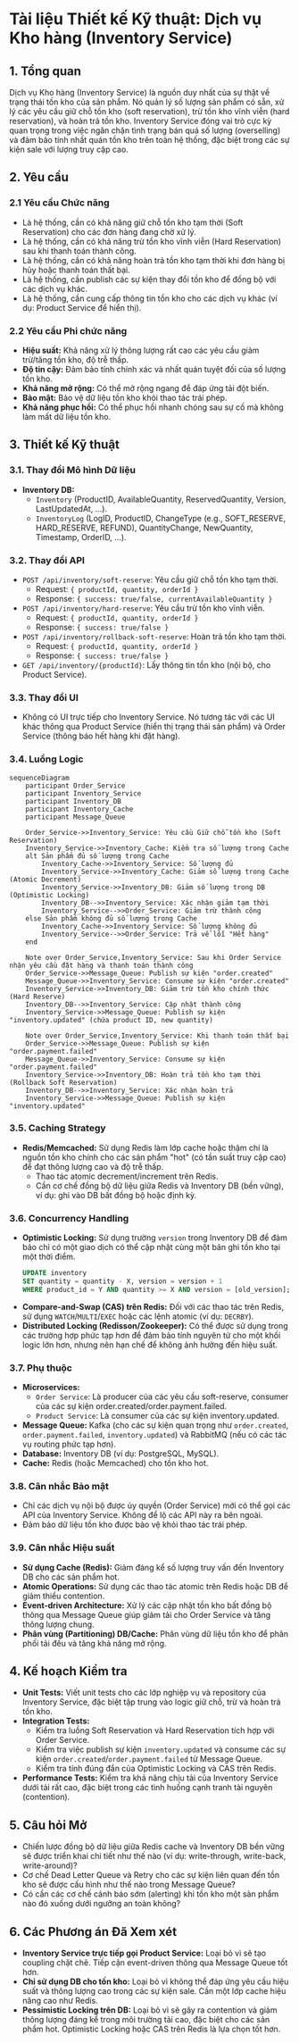 # Tài liệu Thiết kế Kỹ thuật: Dịch vụ Kho hàng (Inventory Service)

## 1. Tổng quan

Dịch vụ Kho hàng (Inventory Service) là nguồn duy nhất của sự thật về trạng thái tồn kho của sản phẩm. Nó quản lý số lượng sản phẩm có sẵn, xử lý các yêu cầu giữ chỗ tồn kho (soft reservation), trừ tồn kho vĩnh viễn (hard reservation), và hoàn trả tồn kho. Inventory Service đóng vai trò cực kỳ quan trọng trong việc ngăn chặn tình trạng bán quá số lượng (overselling) và đảm bảo tính nhất quán tồn kho trên toàn hệ thống, đặc biệt trong các sự kiện sale với lượng truy cập cao.

## 2. Yêu cầu

### 2.1 Yêu cầu Chức năng

*   Là hệ thống, cần có khả năng giữ chỗ tồn kho tạm thời (Soft Reservation) cho các đơn hàng đang chờ xử lý.
*   Là hệ thống, cần có khả năng trừ tồn kho vĩnh viễn (Hard Reservation) sau khi thanh toán thành công.
*   Là hệ thống, cần có khả năng hoàn trả tồn kho tạm thời khi đơn hàng bị hủy hoặc thanh toán thất bại.
*   Là hệ thống, cần publish các sự kiện thay đổi tồn kho để đồng bộ với các dịch vụ khác.
*   Là hệ thống, cần cung cấp thông tin tồn kho cho các dịch vụ khác (ví dụ: Product Service để hiển thị).

### 2.2 Yêu cầu Phi chức năng

*   **Hiệu suất:** Khả năng xử lý thông lượng rất cao các yêu cầu giảm trừ/tăng tồn kho, độ trễ thấp.
*   **Độ tin cậy:** Đảm bảo tính chính xác và nhất quán tuyệt đối của số lượng tồn kho.
*   **Khả năng mở rộng:** Có thể mở rộng ngang để đáp ứng tải đột biến.
*   **Bảo mật:** Bảo vệ dữ liệu tồn kho khỏi thao tác trái phép.
*   **Khả năng phục hồi:** Có thể phục hồi nhanh chóng sau sự cố mà không làm mất dữ liệu tồn kho.

## 3. Thiết kế Kỹ thuật

### 3.1. Thay đổi Mô hình Dữ liệu

*   **Inventory DB:**
    *   `Inventory` (ProductID, AvailableQuantity, ReservedQuantity, Version, LastUpdatedAt, ...).
    *   `InventoryLog` (LogID, ProductID, ChangeType (e.g., SOFT_RESERVE, HARD_RESERVE, REFUND), QuantityChange, NewQuantity, Timestamp, OrderID, ...).

### 3.2. Thay đổi API

*   `POST /api/inventory/soft-reserve`: Yêu cầu giữ chỗ tồn kho tạm thời.
    *   Request: `{ productId, quantity, orderId }`
    *   Response: `{ success: true/false, currentAvailableQuantity }`
*   `POST /api/inventory/hard-reserve`: Yêu cầu trừ tồn kho vĩnh viễn.
    *   Request: `{ productId, quantity, orderId }`
    *   Response: `{ success: true/false }`
*   `POST /api/inventory/rollback-soft-reserve`: Hoàn trả tồn kho tạm thời.
    *   Request: `{ productId, quantity, orderId }`
    *   Response: `{ success: true/false }`
*   `GET /api/inventory/{productId}`: Lấy thông tin tồn kho (nội bộ, cho Product Service).

### 3.3. Thay đổi UI
*   Không có UI trực tiếp cho Inventory Service. Nó tương tác với các UI khác thông qua Product Service (hiển thị trạng thái sản phẩm) và Order Service (thông báo hết hàng khi đặt hàng).

### 3.4. Luồng Logic

```mermaid
sequenceDiagram
    participant Order_Service
    participant Inventory_Service
    participant Inventory_DB
    participant Inventory_Cache
    participant Message_Queue

    Order_Service->>Inventory_Service: Yêu cầu Giữ chỗ tồn kho (Soft Reservation)
    Inventory_Service->>Inventory_Cache: Kiểm tra số lượng trong Cache
    alt Sản phẩm đủ số lượng trong Cache
        Inventory_Cache->>Inventory_Service: Số lượng đủ
        Inventory_Service->>Inventory_Cache: Giảm số lượng trong Cache (Atomic Decrement)
        Inventory_Service->>Inventory_DB: Giảm số lượng trong DB (Optimistic Locking)
        Inventory_DB-->>Inventory_Service: Xác nhận giảm tạm thời
        Inventory_Service-->>Order_Service: Giảm trừ thành công
    else Sản phẩm không đủ số lượng trong Cache
        Inventory_Cache->>Inventory_Service: Số lượng không đủ
        Inventory_Service-->>Order_Service: Trả về lỗi "Hết hàng"
    end

    Note over Order_Service,Inventory_Service: Sau khi Order Service nhận yêu cầu đặt hàng và thanh toán thành công
    Order_Service->>Message_Queue: Publish sự kiện "order.created"
    Message_Queue->>Inventory_Service: Consume sự kiện "order.created"
    Inventory_Service->>Inventory_DB: Giảm trừ tồn kho chính thức (Hard Reserve)
    Inventory_DB-->>Inventory_Service: Cập nhật thành công
    Inventory_Service->>Message_Queue: Publish sự kiện "inventory.updated" (chứa product ID, new quantity)

    Note over Order_Service,Inventory_Service: Khi thanh toán thất bại
    Order_Service->>Message_Queue: Publish sự kiện "order.payment.failed"
    Message_Queue->>Inventory_Service: Consume sự kiện "order.payment.failed"
    Inventory_Service->>Inventory_DB: Hoàn trả tồn kho tạm thời (Rollback Soft Reservation)
    Inventory_DB-->>Inventory_Service: Xác nhận hoàn trả
    Inventory_Service->>Message_Queue: Publish sự kiện "inventory.updated"
```

### 3.5. Caching Strategy

*   **Redis/Memcached:** Sử dụng Redis làm lớp cache hoặc thậm chí là nguồn tồn kho chính cho các sản phẩm "hot" (có tần suất truy cập cao) để đạt thông lượng cao và độ trễ thấp.
    *   Thao tác atomic decrement/increment trên Redis.
    *   Cần cơ chế đồng bộ dữ liệu giữa Redis và Inventory DB (bền vững), ví dụ: ghi vào DB bất đồng bộ hoặc định kỳ.

### 3.6. Concurrency Handling

*   **Optimistic Locking:** Sử dụng trường `version` trong Inventory DB để đảm bảo chỉ có một giao dịch có thể cập nhật cùng một bản ghi tồn kho tại một thời điểm.
    ```sql
    UPDATE inventory
    SET quantity = quantity - X, version = version + 1
    WHERE product_id = Y AND quantity >= X AND version = [old_version];
    ```
*   **Compare-and-Swap (CAS) trên Redis:** Đối với các thao tác trên Redis, sử dụng `WATCH`/`MULTI`/`EXEC` hoặc các lệnh atomic (ví dụ: `DECRBY`).
*   **Distributed Locking (Redisson/Zookeeper):** Có thể được sử dụng trong các trường hợp phức tạp hơn để đảm bảo tính nguyên tử cho một khối logic lớn hơn, nhưng nên hạn chế để không ảnh hưởng đến hiệu suất.

### 3.7. Phụ thuộc

*   **Microservices:**
    *   `Order Service`: Là producer của các yêu cầu soft-reserve, consumer của các sự kiện order.created/order.payment.failed.
    *   `Product Service`: Là consumer của các sự kiện inventory.updated.
*   **Message Queue:** Kafka (cho các sự kiện quan trọng như `order.created`, `order.payment.failed`, `inventory.updated`) và RabbitMQ (nếu có các tác vụ routing phức tạp hơn).
*   **Database:** Inventory DB (ví dụ: PostgreSQL, MySQL).
*   **Cache:** Redis (hoặc Memcached) cho tồn kho hot.

### 3.8. Cân nhắc Bảo mật

*   Chỉ các dịch vụ nội bộ được ủy quyền (Order Service) mới có thể gọi các API của Inventory Service. Không để lộ các API này ra bên ngoài.
*   Đảm bảo dữ liệu tồn kho được bảo vệ khỏi thao tác trái phép.

### 3.9. Cân nhắc Hiệu suất

*   **Sử dụng Cache (Redis):** Giảm đáng kể số lượng truy vấn đến Inventory DB cho các sản phẩm hot.
*   **Atomic Operations:** Sử dụng các thao tác atomic trên Redis hoặc DB để giảm thiểu contention.
*   **Event-driven Architecture:** Xử lý các cập nhật tồn kho bất đồng bộ thông qua Message Queue giúp giảm tải cho Order Service và tăng thông lượng chung.
*   **Phân vùng (Partitioning) DB/Cache:** Phân vùng dữ liệu tồn kho để phân phối tải đều và tăng khả năng mở rộng.

## 4. Kế hoạch Kiểm tra

*   **Unit Tests:** Viết unit tests cho các lớp nghiệp vụ và repository của Inventory Service, đặc biệt tập trung vào logic giữ chỗ, trừ và hoàn trả tồn kho.
*   **Integration Tests:**
    *   Kiểm tra luồng Soft Reservation và Hard Reservation tích hợp với Order Service.
    *   Kiểm tra việc publish sự kiện `inventory.updated` và consume các sự kiện `order.created`/`order.payment.failed` từ Message Queue.
    *   Kiểm tra tính đúng đắn của Optimistic Locking và CAS trên Redis.
*   **Performance Tests:** Kiểm tra khả năng chịu tải của Inventory Service dưới tải rất cao, đặc biệt trong các tình huống cạnh tranh tài nguyên (contention).

## 5. Câu hỏi Mở

*   Chiến lược đồng bộ dữ liệu giữa Redis cache và Inventory DB bền vững sẽ được triển khai chi tiết như thế nào (ví dụ: write-through, write-back, write-around)?
*   Cơ chế Dead Letter Queue và Retry cho các sự kiện liên quan đến tồn kho sẽ được cấu hình như thế nào trong Message Queue?
*   Có cần các cơ chế cảnh báo sớm (alerting) khi tồn kho một sản phẩm nào đó xuống dưới ngưỡng an toàn không?

## 6. Các Phương án Đã Xem xét

*   **Inventory Service trực tiếp gọi Product Service:** Loại bỏ vì sẽ tạo coupling chặt chẽ. Tiếp cận event-driven thông qua Message Queue tốt hơn.
*   **Chỉ sử dụng DB cho tồn kho:** Loại bỏ vì không thể đáp ứng yêu cầu hiệu suất và thông lượng cao trong các sự kiện sale. Cần một lớp cache hiệu năng cao như Redis.
*   **Pessimistic Locking trên DB:** Loại bỏ vì sẽ gây ra contention và giảm thông lượng đáng kể trong môi trường tải cao, đặc biệt cho các sản phẩm hot. Optimistic Locking hoặc CAS trên Redis là lựa chọn tốt hơn.